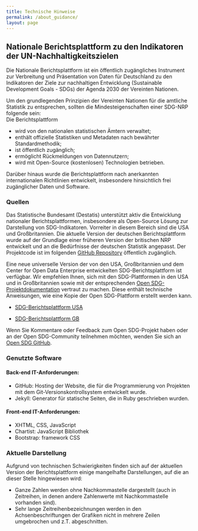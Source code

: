 ```yaml
---
title: Technische Hinweise
permalink: /about_guidance/
layout: page
---
```


## Nationale Berichtsplattform zu den Indikatoren der UN-Nachhaltigkeitszielen

Die Nationale Berichtsplattform ist ein öffentlich zugängliches Instrument zur Verbreitung und Präsentation von Daten für Deutschland zu den Indikatoren der Ziele zur nachhaltigen Entwicklung (Sustainable Development Goals - SDGs) der Agenda 2030 der Vereinten Nationen.

Um den grundlegenden Prinzipien der Vereinten Nationen für die amtliche Statistik zu entsprechen, sollten die Mindesteigenschaften einer SDG-NRP folgende sein: <br>
Die Berichtsplattform
- wird von den nationalen statistischen Ämtern verwaltet;
- enthält offizielle Statistiken und Metadaten nach bewährter Standardmethodik;
- ist öffentlich zugänglich;
- ermöglicht Rückmeldungen von Datennutzern;
- wird mit Open-Source (kostenlosen) Technologien betrieben.

Darüber hinaus wurde die Berichtsplattform nach anerkannten internationalen Richtlinien entwickelt, insbesondere hinsichtlich frei zugänglicher Daten und Software.


### Quellen

Das Statistische Bundesamt (Destatis) unterstützt aktiv die Entwicklung nationaler Berichtsplattformen, insbesondere als Open-Source Lösung zur Darstellung von SDG-Indikatoren. Vorreiter in diesem Bereich sind die USA und Großbritannien.
Die aktuelle Version der deutschen Berichtsplattform wurde auf der Grundlage einer früheren Version der britischen NRP entwickelt und an die Bedürfnisse der deutschen Statistik angepasst.
Der Projektcode ist im folgenden [GitHub Repository](https://github.com/G205SDGs/sdg-indicators) öffentlich zugänglich.

Eine neue universelle Version der von den USA, Großbritannien und dem Center for Open Data Enterprise entwickelten SDG-Berichtsplattform ist verfügbar. Wir empfehlen Ihnen, sich mit den SDG-Plattformen in den USA und in Großbritannien sowie mit der entsprechenden [Open SDG-Projektdokumentation](https://open-sdg.readthedocs.io/en/latest/) vertraut zu machen. Diese enthält technische Anweisungen, wie eine Kopie der Open SDG-Plattform erstellt werden kann.

- [SDG-Berichtsplattform USA](https://sdg.data.gov/)

- [SDG-Berichtsplattform GB](https://sustainabledevelopment-uk.github.io)

Wenn Sie Kommentare oder Feedback zum Open SDG-Projekt haben oder an der Open SDG-Community teilnehmen möchten, wenden Sie sich an [Open SDG GitHub](https://github.com/open-sdg/open-sdg/issues).

### Genutzte Software

#### Back-end IT-Anforderungen:
- GitHub: Hosting der Website, die für die Programmierung von Projekten mit dem Git-Versionskontrollsystem entwickelt wurde.
- Jekyll: Generator für statische Seiten, die in Ruby geschrieben wurden.

#### Front-end IT-Anforderungen:
- XHTML, CSS, JavaScript
- Chartist: JavaScript Bibliothek
- Bootstrap: framework CSS

### Aktuelle Darstellung

Aufgrund von technischen Schwierigkeiten finden sich auf der aktuellen Version der Berichtsplattform einige mangelhafte Darstellungen, auf die an dieser Stelle hingewiesen wird:
- Ganze Zahlen werden ohne Nachkommastelle dargestellt (auch in Zeitreihen, in denen andere Zahlenwerte mit Nachkommastelle vorhanden sind).
- Sehr lange Zeitreihenbezeichnungen werden in den Achsenbeschriftungen der Grafiken nicht in mehrere Zeilen umgebrochen und z.T. abgeschnitten.
